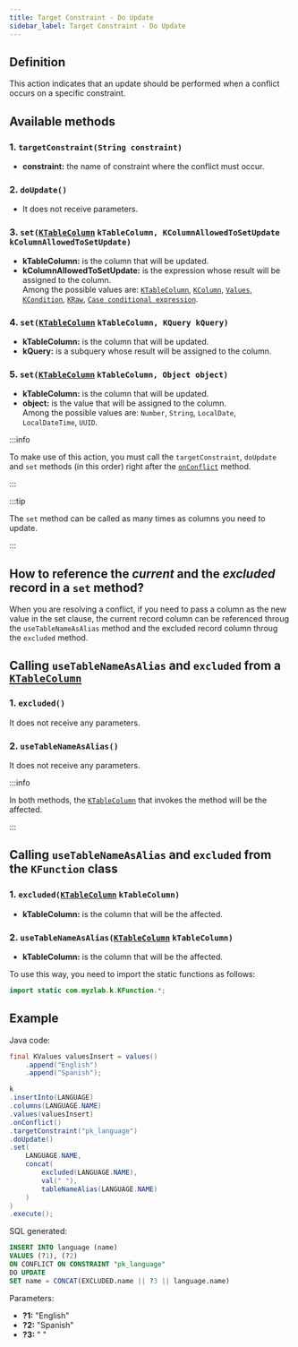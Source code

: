 ```yaml
---
title: Target Constraint - Do Update
sidebar_label: Target Constraint - Do Update
---
```


## Definition

This action indicates that an update should be performed when a conflict occurs on a specific constraint.

## Available methods

### 1. `targetConstraint(String constraint)`

- **constraint:** the name of constraint where the conflict must occur.

### 2. `doUpdate()`

- It does not receive parameters.

### 3. `set(`[`KTableColumn`](/docs/misc/select-list-values#1-ktablecolumn) `kTableColumn, KColumnAllowedToSetUpdate kColumnAllowedToSetUpdate)`

- **kTableColumn:** is the column that will be updated.
- **kColumnAllowedToSetUpdate:** is the expression whose result will be assigned to the column.  
Among the possible values are: [`KTableColumn`](/docs/misc/select-list-values#1-ktablecolumn), [`KColumn`](/docs/misc/select-list-values#2-kcolumn), [`Values`](/docs/misc/select-list-values#3-values), [`KCondition`](/docs/misc/select-list-values#4-kcondition), [`KRaw`](/docs/misc/select-list-values#7-kraw), [`Case conditional expression`](/docs/misc/select-list-values#8-case-conditional-expression).

### 4. `set(`[`KTableColumn`](/docs/misc/select-list-values#1-ktablecolumn) `kTableColumn, KQuery kQuery)`

- **kTableColumn:** is the column that will be updated.
- **kQuery:** is a subquery whose result will be assigned to the column.

### 5. `set(`[`KTableColumn`](/docs/misc/select-list-values#1-ktablecolumn) `kTableColumn, Object object)`

- **kTableColumn:** is the column that will be updated.
- **object:** is the value that will be assigned to the column.  
Among the possible values are: `Number`, `String`, `LocalDate`, `LocalDateTime`, `UUID`.

:::info

To make use of this action, you must call the `targetConstraint`, `doUpdate` and `set` methods (in this order) right after the [`onConflict`](/docs/insert-statement/on-conflict) method.

:::

:::tip

The `set` method can be called as many times as columns you need to update.

:::

## How to reference the _current_ and the _excluded_ record in a `set` method?

When you are resolving a conflict, if you need to pass a column as the new value in the set clause, the current record column can be referenced throug the `useTableNameAsAlias` method and the excluded record column throug the `excluded` method.

## Calling `useTableNameAsAlias` and `excluded` from a [`KTableColumn`](/docs/misc/select-list-values#1-ktablecolumn)

### 1. `excluded()`

It does not receive any parameters.

### 2. `useTableNameAsAlias()`

It does not receive any parameters.

:::info

In both methods, the [`KTableColumn`](/docs/misc/select-list-values#1-ktablecolumn) that invokes the method will be the affected.

:::

## Calling `useTableNameAsAlias` and `excluded` from the `KFunction` class

### 1. `excluded(`[`KTableColumn`](/docs/misc/select-list-values#1-ktablecolumn) `kTableColumn)`

- **kTableColumn:** is the column that will be the affected.

### 2. `useTableNameAsAlias(`[`KTableColumn`](/docs/misc/select-list-values#1-ktablecolumn) `kTableColumn)`

- **kTableColumn:** is the column that will be the affected.

To use this way, you need to import the static functions as follows:

```java
import static com.myzlab.k.KFunction.*;
```

## Example

Java code:

```java
final KValues valuesInsert = values()
    .append("English")
    .append("Spanish");

k
.insertInto(LANGUAGE)
.columns(LANGUAGE.NAME)
.values(valuesInsert)
.onConflict()
.targetConstraint("pk_language")
.doUpdate()
.set(
    LANGUAGE.NAME, 
    concat(
        excluded(LANGUAGE.NAME),
        val(" "),
        tableNameAlias(LANGUAGE.NAME)
    )
)
.execute();
```

SQL generated:

```sql
INSERT INTO language (name)
VALUES (?1), (?2)
ON CONFLICT ON CONSTRAINT "pk_language"
DO UPDATE
SET name = CONCAT(EXCLUDED.name || ?3 || language.name)
```
Parameters:

- **?1:** "English"
- **?2:** "Spanish"
- **?3:** " "